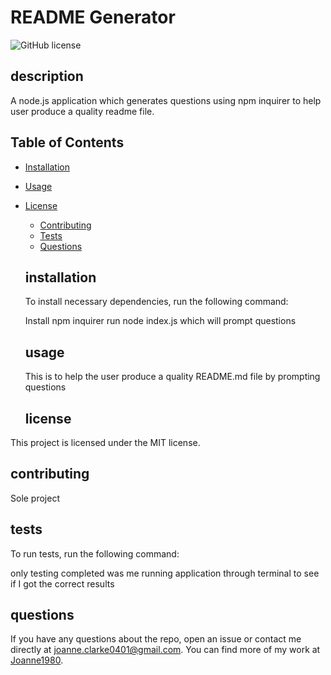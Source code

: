 # README Generator
  ![GitHub license](https://img.shields.io/badge/license-MIT-blue.svg)
  ## description
  A node.js application which generates questions using npm inquirer to help user produce a quality readme file.

  ## Table of Contents 
  * [Installation](#installation)
  * [Usage](#usage)
   
* [License](#license)

  * [Contributing](#contributing)
  * [Tests](#tests)
  * [Questions](#questions)
  
  ## installation
  To install necessary dependencies, run the following command:
 
  Install npm inquirer run node index.js which will prompt questions
 
  ## usage
  This is to help the user produce a quality README.md file by prompting questions
  ## license
This project is licensed under the MIT license.
    
  ## contributing
  Sole project

  ## tests
  To run tests, run the following command:
  
  only testing completed was me running application through terminal to see if I got the correct results
  

  ## questions
  If you have any questions about the repo, open an issue or contact me directly at joanne.clarke0401@gmail.com. You can find more of my work at [Joanne1980](https://github.com/Joanne1980/).
  